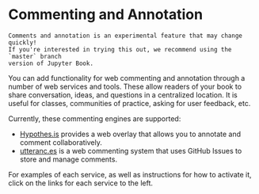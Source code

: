 # Commenting and Annotation

```{warning}
Comments and annotation is an experimental feature that may change quickly!
If you're interested in trying this out, we recommend using the `master` branch
version of Jupyter Book.
```

You can add functionality for web commenting and annotation through a number of web services and tools. These allow readers of your book to share conversation, ideas, and questions in a centralized location. It is useful for classes, communities of practice, asking for user feedback, etc.

Currently, these commenting engines are supported:

- [Hypothes.is](https://hypothes.is/) provides a web overlay that allows you to annotate and comment collaboratively.
- [utteranc.es](https://utteranc.es/) is a web commenting system that uses GitHub Issues to store and manage comments.

For examples of each service, as well as instructions for how to activate it,
click on the links for each service to the left.
